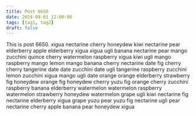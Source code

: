 ```yaml
---
title: Post 6650
date: 2024-09-01 12:00:00
tags: [tag1, tag2]
draft: false
---
```

This is post 6650.
xigua
nectarine
cherry
honeydew
kiwi
nectarine
pear
elderberry
apple
elderberry
xigua
xigua
ugli
banana
nectarine
pear
mango
zucchini
quince
cherry
watermelon
raspberry
xigua
kiwi
ugli
mango
raspberry
mango
lemon
mango
banana
cherry
nectarine
date
fig
cherry
cherry
tangerine
date
date
zucchini
date
ugli
tangerine
raspberry
zucchini
lemon
zucchini
xigua
mango
ugli
date
orange
orange
elderberry
strawberry
fig
honeydew
orange
fig
honeydew
cherry
yuzu
fig
orange
cherry
zucchini
raspberry
banana
elderberry
watermelon
watermelon
raspberry
watermelon
strawberry
honeydew
watermelon
grape
ugli
kiwi
nectarine
fig
nectarine
elderberry
xigua
grape
yuzu
pear
yuzu
fig
nectarine
ugli
pear
nectarine
cherry
apple
banana
pear
honeydew
xigua
